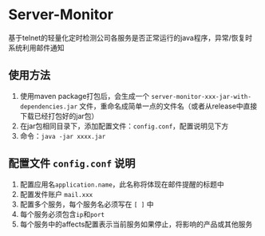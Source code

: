 # Server-Monitor
基于telnet的轻量化定时检测公司各服务是否正常运行的java程序，异常/恢复时 系统利用邮件通知

## 使用方法
1. 使用maven package打包后，会生成一个 `server-monitor-xxx-jar-with-dependencies.jar` 文件，重命名成简单一点的文件名（或者从release中直接下载已经打包好的jar包）
2. 在jar包相同目录下，添加配置文件：`config.conf`，配置说明见下方
2. 命令：`java -jar xxxx.jar`


## 配置文件 `config.conf` 说明
1. 配置应用名`application.name`，此名称将体现在邮件提醒的标题中
2. 配置发件账户 `mail.xxx`
3. 配置多个服务，每个服务名必须写在 `[ ]` 中
4. 每个服务必须包含`ip`和`port`
5. 每个服务中的affects配置表示当前服务如果停止，将影响的产品或其他服务    
    
    
